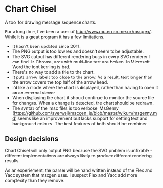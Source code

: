 # Chart Chisel
A tool for drawing message sequence charts.

For a long time, I've been a user of http://www.mcternan.me.uk/mscgen/. While it is a great program it has a few limitations.

* It hasn't been updated since 2011.
* The PNG output is too low res and doesn't seem to be adjustable.
* The SVG output has different rendering bugs in every SVG renderer I can find. In Chrome, arcs with multi-line text are broken. In Microsoft Word the font kerning is bad.
* There's no way to add a title to the chart.
* It puts arrow labels too close to the arrow. As a result, text longer than the arrow covers the top half of the arrow head.
* I'd like a mode where the chart is displayed, rather than having to open it an an external viewer.
* When displaying the chart, it should continue to monitor the source file for changes. When a change is detected, the chart should be redrawn.
* The syntax of the .msc files is too verbose. MsGenny (https://github.com/sverweij/mscgen_js/blob/master/wikum/msgenny.md) seems like an improvement but lacks support for setting text and background colours. The best features of both should be combined.

## Design decisions

Chart Chisel will only output PNG because the SVG problem is unfixable - different implementations are always likely to produce different rendering results.

As an experiement, the parser will be hand written instead of the Flex and Yacc system that mscgen uses. I suspect Flex and Yacc add more complexity than they remove.
